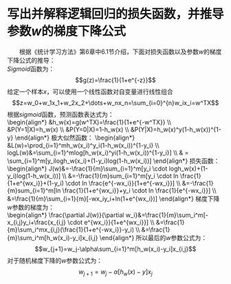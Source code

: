 ﻿# 写出并解释逻辑回归的损失函数，并推导参数$w$的梯度下降公式
&emsp;&emsp;根据《统计学习方法》第6章中6.1节介绍，下面对损失函数以及参数$w$的梯度下降公式的推导：  
$Sigmoid$函数为：  
$$g(z)=\frac{1}{1+e^{-z}}$$
给定一个样本$x$，可以使用一个线性函数对自变量进行线性组合
$$z=w_0+w_1x_1+w_2x_2+\dots+w_nx_n=\sum_{i=0}^{n}w_ix_i=w^TX$$
根据$sigmoid$函数，预测函数表达式为：  
\begin{align*}
&h_w(x)=g(w^TX)=\frac{1}{1+e^{-w^TX}} \\\\
&P(Y=1|X)=h_w(x) \\\\
&P(Y=0|X)=1-h_w(x) \\\\
&P(Y|X)=h_w(x)^y(1-h_w(x))^{1-y}
\end{align*}
极大似然函数：
\begin{align*}
&L(w)=\prod_{i=1}^mh_w(x_i)^y_i(1-h_w(x_i))^{1-y_i} \\\\
logL(w)&=\sum_{i=1}^mlog[h_w(x_i)^yi(1-h_w(x_i))^{1-y_i}] \\\\ 
& = \sum_{i=1}^m[y_ilogh_w(x_i)+(1-y_i)log(1-h_w(x_i))]
\end{align*}
损失函数：  
\begin{align*}
J(w)&=-\frac{1}{m}\sum_{i=1}^m[y_i \cdot logh_w(x)+(1-y_i)log(1-h_w(x_i))] \\\\
&=-\frac{1}{m}sum_{i=1}^m[y_i \cdot ln \frac{1}{1+e^{wx_i}}+(1-y_i) \cdot ln \frac{e^{-wx_i}}{1+e^{-wx_i}}] \\\\
&=-\frac{1}{m}sum_{i=1}^m[ln \frac{1}{1+e^{wx_i}}+y_i \cdot ln \frac{1}{e^{-wx_i}}] \\\\
&=\frac{1}{m}\sum_{i=1}{m}[-wx_iy_i+ln(1+e^{wx_i})]
\end{align*}
梯度下降$w$参数的梯度为：  
\begin{align*}
\frac{\partial J(w)}{\partial w_i}&=\frac{1}{m}\sum_i^m[-x_{i,j}y_i+\frac{x_{i,j} \cdot e^{wx_i}}{1+e^{wx_i}}] \\\\
&=\frac{1}{m}\sum_i^mx_{i,j}(\frac{1}{1+e^{-wx_i}}-y_i) \\\\
&=\frac{1}{m}\sum_i^m[h_w(x_i)-y_i]x_{i,j}
\end{align*}
所以最后的$w$参数公式为：  
$$w_{j+1}=w_j-\alpha\sum_{i=1}^m[h_w(x_i)-y_i]x_{i,j}$$
对于随机梯度下降的$w$参数公式为：  
$$w_{j+1}=w_j-\alpha[h_w(x)-y]x_j$$






